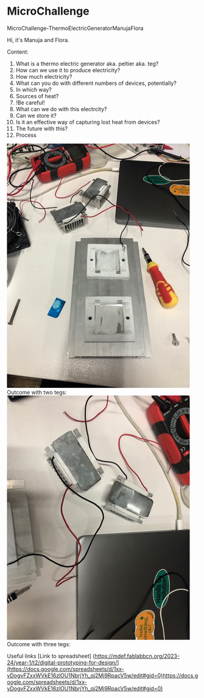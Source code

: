 # MicroChallenge
MicroChallenge-ThermoElectricGeneratorManujaFlora

Hi, it's Manuja and Flora.


Content:
1. What is a thermo electric generator aka. peltier aka. teg?
2. How can we use it to produce electricity?
4. How much electricity? 
5. What can you do with different numbers of devices, potentially?
6. In which way?
7. Sources of heat?
8. !Be careful!
9. What can we do with this electrcity?
10. Can we store it?
11. Is it an effective way of capturing lost heat from devices?
12. The future with this?
13. Process



![Alt text](IMG_2030.jpg) Outcome with two tegs:
![Alt text](IMG_2031.jpg) Outcome with three tegs:









Useful links 
[Link to spreadsheet]
(https://mdef.fablabbcn.org/2023-24/year-1/t2/digital-prototyping-for-design/](https://docs.google.com/spreadsheets/d/1xx-vDogvFZxxWVkE16zlOU1NbrjYh_qj2Mj9RpacV5w/edit#gid=0)https://docs.google.com/spreadsheets/d/1xx-vDogvFZxxWVkE16zlOU1NbrjYh_qj2Mj9RpacV5w/edit#gid=0)
